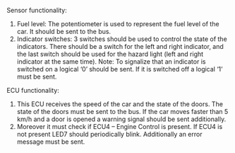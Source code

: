 Sensor functionality:

1. Fuel level: The potentiometer is used to represent the fuel level of the car. It should be sent to the bus.
2. Indicator switches: 3 switches should be used to control the state of the indicators. There should be a switch for the left and right indicator, and the last switch should be used for the hazard light (left and right indicator at the same time). Note: To signalize that an indicator is switched on a logical ‘0’ should be sent. If it is switched off a logical ‘1’ must be sent.


ECU functionality:

1. This ECU receives the speed of the car and the state of the doors. The state of the doors must be sent to the bus. If the car moves faster than 5 km/h and a door is opened a warning signal should be sent additionally.
2. Moreover it must check if ECU4 – Engine Control is present. If ECU4 is not present LED7
should periodically blink. Additionally an error message must be sent.
